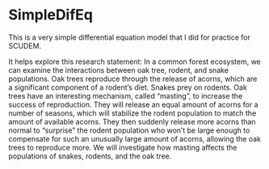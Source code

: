 # SimpleDifEq
This is a very simple differential equation model that I did for practice for SCUDEM. 

It helps explore this research statement:
In a common forest ecosystem, we can examine the interactions between oak tree, rodent, and snake populations. Oak trees reproduce through the release of acorns, which are a significant component of a rodent’s diet. Snakes prey on rodents. Oak trees have an interesting mechanism, called “masting”, to increase the success of reproduction. They will release an equal amount of acorns for a number of seasons, which will stabilize the rodent population to match the amount of available acorns. They then suddenly release more acorns than normal to “surprise” the rodent population who won’t be large enough to compensate for such an unusually large amount of acorns, allowing the oak trees to reproduce more. We will investigate how masting affects the populations of snakes, rodents, and the oak tree. 

